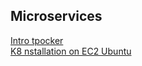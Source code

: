 
## Microservices

[Intro tpocker](/Intro_to_Docker.txt)<br>
[K8 nstallation on EC2 Ubuntu](/K8-Installation-EC2-Ubuntu.txt)<br>

